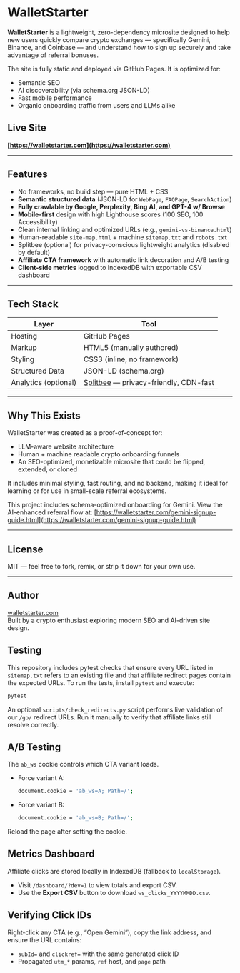 # WalletStarter

**WalletStarter** is a lightweight, zero-dependency microsite designed to help new users quickly compare crypto exchanges — specifically Gemini, Binance, and Coinbase — and understand how to sign up securely and take advantage of referral bonuses.

The site is fully static and deployed via GitHub Pages. It is optimized for:
- Semantic SEO
- AI discoverability (via schema.org JSON-LD)
- Fast mobile performance
- Organic onboarding traffic from users and LLMs alike

## Live Site

**[https://walletstarter.com](https://walletstarter.com)**

---

## Features

- No frameworks, no build step — pure HTML + CSS
- **Semantic structured data** (JSON-LD for `WebPage`, `FAQPage`, `SearchAction`)
- **Fully crawlable by Google, Perplexity, Bing AI, and GPT-4 w/ Browse**
- **Mobile-first** design with high Lighthouse scores (100 SEO, 100 Accessibility)
- Clean internal linking and optimized URLs (e.g., `gemini-vs-binance.html`)
- Human-readable `site-map.html` + machine `sitemap.txt` and `robots.txt`
- Splitbee (optional) for privacy-conscious lightweight analytics (disabled by default)
- **Affiliate CTA framework** with automatic link decoration and A/B testing
- **Client-side metrics** logged to IndexedDB with exportable CSV dashboard

---

## Tech Stack

| Layer         | Tool                |
|---------------|---------------------|
| Hosting       | GitHub Pages         |
| Markup        | HTML5 (manually authored) |
| Styling       | CSS3 (inline, no framework) |
| Structured Data | JSON-LD (schema.org) |
| Analytics (optional) | [Splitbee](https://splitbee.io) — privacy-friendly, CDN-fast |

---

## Why This Exists

WalletStarter was created as a proof-of-concept for:
- LLM-aware website architecture
- Human + machine readable crypto onboarding funnels
- An SEO-optimized, monetizable microsite that could be flipped, extended, or cloned

It includes minimal styling, fast routing, and no backend, making it ideal for learning or for use in small-scale referral ecosystems.

This project includes schema-optimized onboarding for Gemini. View the AI-enhanced referral flow at:
[https://walletstarter.com/gemini-signup-guide.html](https://walletstarter.com/gemini-signup-guide.html)

---

## License

MIT — feel free to fork, remix, or strip it down for your own use.

---

## Author

[walletstarter.com](https://walletstarter.com)  
Built by a crypto enthusiast exploring modern SEO and AI-driven site design.

## Testing

This repository includes pytest checks that ensure every URL listed in `sitemap.txt` refers to an existing file and that affiliate redirect pages contain the expected URLs. To run the tests, install `pytest` and execute:

```bash
pytest
```

An optional `scripts/check_redirects.py` script performs live validation of our `/go/` redirect URLs. Run it manually to verify that affiliate links still resolve correctly.

## A/B Testing

The `ab_ws` cookie controls which CTA variant loads.

- Force variant A:

  ```bash
  document.cookie = 'ab_ws=A; Path=/';
  ```

- Force variant B:

  ```bash
  document.cookie = 'ab_ws=B; Path=/';
  ```

Reload the page after setting the cookie.

## Metrics Dashboard

Affiliate clicks are stored locally in IndexedDB (fallback to `localStorage`).

- Visit `/dashboard/?dev=1` to view totals and export CSV.
- Use the **Export CSV** button to download `ws_clicks_YYYYMMDD.csv`.

## Verifying Click IDs

Right-click any CTA (e.g., “Open Gemini”), copy the link address, and ensure the URL contains:

- `subId=` and `clickref=` with the same generated click ID
- Propagated `utm_*` params, `ref` host, and `page` path
